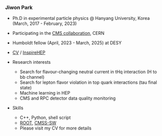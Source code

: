 ### Jiwon Park

* Ph.D in experimental particle physics @ Hanyang University, Korea (March, 2017 - February, 2023)
* Participating in the [CMS collaboration](https://cms.cern/), CERN
* Humboldt fellow (April, 2023 - March, 2025) at DESY

* [CV](https://jiwonpark.web.cern.ch/files/Jiwon_Park_CV.pdf) / [InspireHEP](https://inspirehep.net/authors/1515652)

* Research interests
  * Search for flavour-changing neutral current in tHq interaction (H to bb channel)
  * Search for lepton flavor violation in top quark interactions (tau final state)
  * Machine learning in HEP
  * CMS and RPC detector data quality monitoring

* Skills
  * C++, Python, shell script
  * [ROOT](https://root.cern.ch/), [CMSS-SW](https://github.com/cms-sw/cmssw)
  * Please visit my CV for more details
